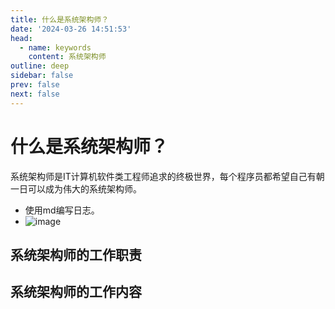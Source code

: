 ```yaml
---
title: 什么是系统架构师？
date: '2024-03-26 14:51:53'
head:
  - name: keywords
    content: 系统架构师
outline: deep
sidebar: false
prev: false
next: false
---
```


# 什么是系统架构师？

系统架构师是IT计算机软件类工程师追求的终极世界，每个程序员都希望自己有朝一日可以成为伟大的系统架构师。

* 使用md编写日志。
* ​![image](assets/image-20240326190956-ijw3g2p.png)​

## 系统架构师的工作职责

## 系统架构师的工作内容

‍
